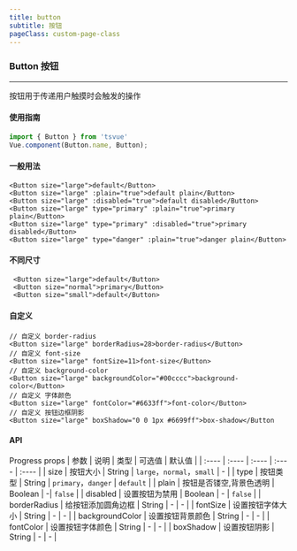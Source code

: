 ```yaml
---
title: button
subtitle: 按钮
pageClass: custom-page-class
---
```

### Button 按钮
---
按钮用于传递用户触摸时会触发的操作

#### 使用指南
>
```js
import { Button } from 'tsvue'
Vue.component(Button.name, Button);
```
#### 一般用法 
>
```vue
<Button size="large">default</Button>
<Button size="large" :plain="true">default plain</Button>
<Button size="large" :disabled="true">default disabled</Button>
<Button size="large" type="primary" :plain="true">primary plain</Button>
<Button size="large" type="primary" :disabled="true">primary disabled</Button>
<Button size="large" type="danger" :plain="true">danger plain</Button>
```

#### 不同尺寸
>
```vue
 <Button size="large">default</Button>
 <Button size="normal">primary</Button>
 <Button size="small">default</Button>
```

#### 自定义
>
```vue
// 自定义 border-radius
<Button size="large" borderRadius=28>border-radius</Button>
// 自定义 font-size
<Button size="large" fontSize=11>font-size</Button>
// 自定义 background-color
<Button size="large" backgroundColor="#00cccc">background-color</Button>
// 自定义 字体颜色
<Button size="large" fontColor="#6633ff">font-color</Button>
// 自定义 按钮边框阴影
<Button size="large" boxShadow="0 0 1px #6699ff">box-shadow</Button
```

#### API
Progress props
|    参数       |   说明  |   类型   |  可选值  |  默认值 |
|   :----     | :----  | :----  | :---- | :---- | 
|  size        | 按钮大小 | String |  `large`，`normal`，`small` | - |
|  type        | 按钮类型 | String | `primary`，`danger`  | `default` |
| plain        | 按钮是否镂空,背景色透明  | Boolean  | -| `false` |
| disabled        |   设置按钮为禁用     | Boolean | - | `false` |
| borderRadius    |   给按钮添加圆角边框 | String   | - | - |
| fontSize        |   设置按钮字体大小   | String   | - | - |
| backgroundColor |   设置按钮背景颜色   | String   | - | - |
| fontColor       |   设置按钮字体颜色   | String   | - | - |
| boxShadow       |   设置按钮阴影      | String   | - | - |